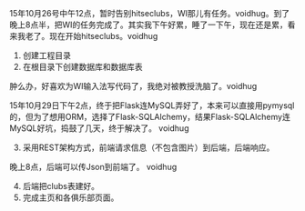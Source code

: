 15年10月26号中午12点，暂时告别hitseclubs，WI那儿有任务。voidhug。到了晚上8点半，把WI的任务完成了。其实我下午好累，睡了一下午，现在还是累，看来我老了。现在开始hitseclubs。voidhug

1. 创建工程目录
2. 在根目录下创建数据库和数据库表

肿么办，好喜欢为WI输入法写代码了，我绝对被教授洗脑了。voidhug

15年10月29日下午2点，终于把Flask连MySQL弄好了，本来可以直接用pymysql的，但为了想用ORM，选择了Flask-SQLAlchemy，结果Flask-SQLAlchemy连MySQL好坑，捣鼓了几天，终于解决了。 voidhug

3. 采用REST架构方式，前端请求信息（不包含图片）到后端，后端响应。

晚上8点，后端可以传Json到前端了。 voidhug

4. 后端把clubs表建好。
5. 完成主页和各俱乐部页面。
